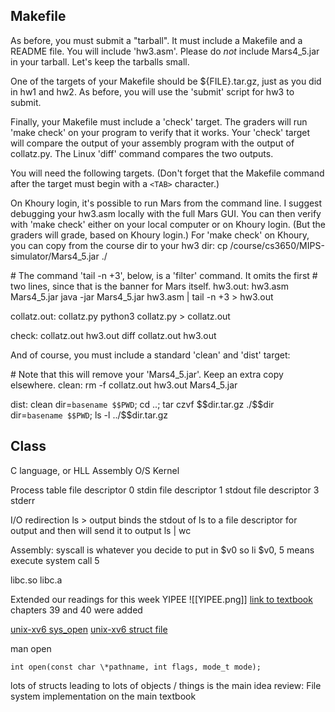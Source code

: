 ## Makefile

As before, you must submit a "tarball".  It must include a Makefile
and a README file.  You will include 'hw3.asm'.  Please do _not_
include Mars4_5.jar in your tarball.  Let's keep the tarballs small.

One of the targets of your Makefile should be
${FILE}.tar.gz, just as you did in hw1 and hw2.  As before, you will
use the 'submit' script for hw3 to submit.

Finally, your Makefile must include a 'check' target.  The graders
will run 'make check' on your program to verify that it works.
Your 'check' target will compare the output of your assembly program
with the output of collatz.py.  The Linux 'diff' command compares
the two outputs.

You will need the following targets.  (Don't forget that the Makefile
command after the target must begin with a `<TAB>` character.)

On Khoury login, it's possible to run Mars from the command line.
I suggest debugging your hw3.asm locally with the full Mars GUI.
You can then verify with 'make check' either on your local computer
or on Khoury login.  (But the graders will grade, based on Khoury login.)
For 'make check' on Khoury, you can copy from the course dir to your hw3 dir:
  cp /course/cs3650/MIPS-simulator/Mars4_5.jar ./

\# The command 'tail -n +3', below, is a 'filter' command.  It omits the first
\# two lines, since that is the banner for Mars itself.
hw3.out: hw3.asm Mars4_5.jar
	java -jar Mars4_5.jar hw3.asm | tail -n +3 > hw3.out

collatz.out: collatz.py
	python3 collatz.py > collatz.out

check: collatz.out hw3.out
	diff collatz.out hw3.out

And of course, you must include a standard 'clean' and 'dist' target:

\# Note that this will remove your 'Mars4_5.jar'.  Keep an extra copy elsewhere.
clean:
	rm -f collatz.out hw3.out Mars4_5.jar

dist: clean
	dir=`basename $$PWD`; cd ..; tar czvf \$\$dir.tar.gz ./\$\$dir
	dir=`basename $$PWD`; ls -l ../\$$dir.tar.gz

## Class

C language, or HLL
Assembly
O/S Kernel

Process table
file descriptor 0 stdin
file descriptor 1 stdout
file descriptor 3 stderr

I/O redirection
	ls > output
	binds the stdout of ls to a file descriptor for output and then will send it to output
	ls | wc

Assembly: syscall is whatever you decide to put in $v0 so li $v0, 5 means execute system call 5

libc.so
libc.a

Extended our readings for this week YIPEE
![[YIPEE.png]]
[link to textbook](https://pages.cs.wisc.edu/~remzi/OSTEP/)
chapters 39 and 40 were added

[unix-xv6 sys_open](https://course.ccs.neu.edu/cs3650/unix-xv6/HTML/S/7.html#L284)
[unix-xv6 struct file](https://course.ccs.neu.edu/cs3650/unix-xv6/HTML/S/21.html)

man open

`int open(const char \*pathname, int flags, mode_t mode);`

lots of structs leading to lots of objects / things is the main idea 
review: File system implementation on the main textbook
